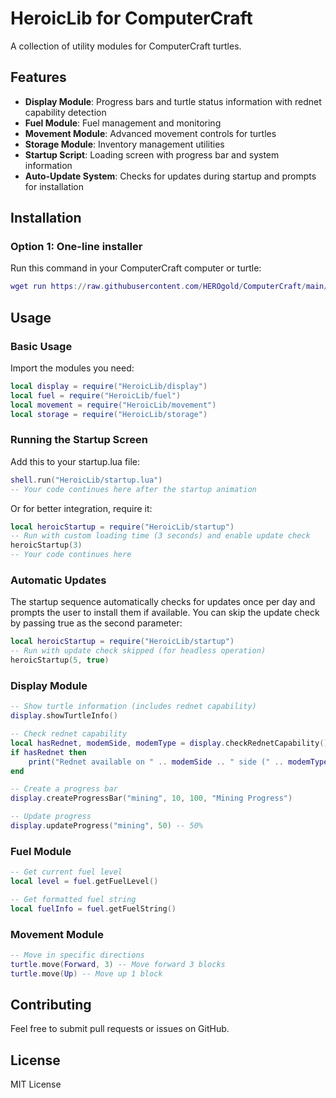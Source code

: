 # HeroicLib for ComputerCraft

A collection of utility modules for ComputerCraft turtles.

## Features

- **Display Module**: Progress bars and turtle status information with rednet capability detection
- **Fuel Module**: Fuel management and monitoring
- **Movement Module**: Advanced movement controls for turtles
- **Storage Module**: Inventory management utilities
- **Startup Script**: Loading screen with progress bar and system information
- **Auto-Update System**: Checks for updates during startup and prompts for installation

## Installation

### Option 1: One-line installer

Run this command in your ComputerCraft computer or turtle:

```lua
wget run https://raw.githubusercontent.com/HEROgold/ComputerCraft/main/HeroicLib/installer.lua
```

## Usage

### Basic Usage

Import the modules you need:

```lua
local display = require("HeroicLib/display")
local fuel = require("HeroicLib/fuel")
local movement = require("HeroicLib/movement")
local storage = require("HeroicLib/storage")
```

### Running the Startup Screen

Add this to your startup.lua file:

```lua
shell.run("HeroicLib/startup.lua")
-- Your code continues here after the startup animation
```

Or for better integration, require it:

```lua
local heroicStartup = require("HeroicLib/startup")
-- Run with custom loading time (3 seconds) and enable update check
heroicStartup(3)
-- Your code continues here
```

### Automatic Updates

The startup sequence automatically checks for updates once per day and prompts the user to install them if available. You can skip the update check by passing true as the second parameter:

```lua
local heroicStartup = require("HeroicLib/startup")
-- Run with update check skipped (for headless operation)
heroicStartup(5, true)
```

### Display Module

```lua
-- Show turtle information (includes rednet capability)
display.showTurtleInfo()

-- Check rednet capability
local hasRednet, modemSide, modemType = display.checkRednetCapability()
if hasRednet then
    print("Rednet available on " .. modemSide .. " side (" .. modemType .. " modem)")
end

-- Create a progress bar
display.createProgressBar("mining", 10, 100, "Mining Progress")

-- Update progress
display.updateProgress("mining", 50) -- 50%
```

### Fuel Module

```lua
-- Get current fuel level
local level = fuel.getFuelLevel()

-- Get formatted fuel string
local fuelInfo = fuel.getFuelString()
```

### Movement Module

```lua
-- Move in specific directions
turtle.move(Forward, 3) -- Move forward 3 blocks
turtle.move(Up) -- Move up 1 block
```

## Contributing

Feel free to submit pull requests or issues on GitHub.

## License

MIT License
